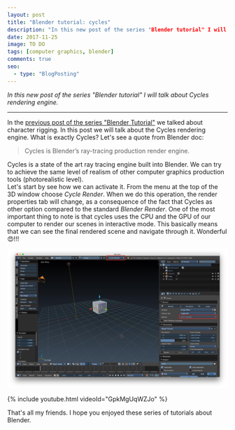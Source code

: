 ```yaml
---
layout: post
title: "Blender tutorial: cycles"
description: "In this new post of the series "Blender tutorial" I will talk about Cycles."
date: 2017-11-25
image: TO DO
tags: [computer graphics, blender]
comments: true
seo:
  - type: "BlogPosting"
---
```

 
*In this new post of the series "Blender tutorial" I will talk about Cycles rendering engine.*

---

In the [previous post of the series "Blender Tutorial"](TODO) we talked about character rigging. In this post we will 
talk about the Cycles rendering engine. What is exactly Cycles?
Let's see a quote from Blender doc:

> Cycles is Blender’s ray-tracing production render engine.
    
Cycles is a state of the art ray tracing engine built into Blender. We can try to achieve the same level of realism 
of other computer graphics production tools (photorealistic level).  
Let's start by see how we can activate it. From the menu at the top of the 3D window choose *Cycle Render*. When we 
do this operation, the render properties tab will change, as a consequence of the fact that Cycles as other option 
compared to the standard *Blender Render*. One of the most important thing to note is that cycles uses the CPU and 
the GPU of our computer to render our scenes in interactive mode. This basically means that we can see the final 
rendered scene and navigate through it. Wonderful :heart_eyes:!!!

![blender cycles start](/assets/images/posts/blender-cycles-start.jpg "blender cycles start")
 
 
 
 
 
{% include youtube.html videoId="GpkMgUqWZJo" %}




That's all my friends. I hope you enjoyed these series of tutorials about Blender.

